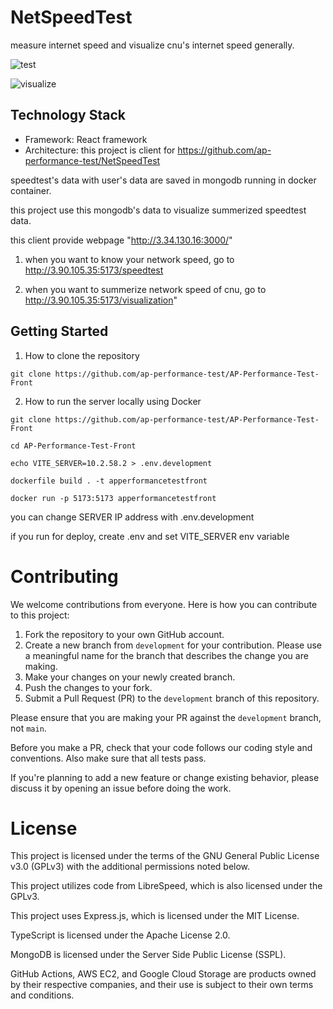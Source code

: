 # NetSpeedTest

measure internet speed and visualize cnu's internet speed generally.

![test](https://github.com/ap-performance-test/AP-Performance-Test-Front/assets/78422003/64f61783-2ed9-4003-98e3-a1fa9b658277)

![visualize](https://github.com/ap-performance-test/AP-Performance-Test-Front/assets/78422003/b39c3613-345a-408b-a88c-82451483a699)

## Technology Stack

- Framework: React framework
- Architecture: this project is client for https://github.com/ap-performance-test/NetSpeedTest

speedtest's data with user's data are saved in mongodb running in docker container.

this project use this mongodb's data to visualize summerized speedtest data.

this client provide webpage "http://3.34.130.16:3000/"

1. when you want to know your network speed, go to
   http://3.90.105.35:5173/speedtest

2. when you want to summerize network speed of cnu, go to
   http://3.90.105.35:5173/visualization"

## Getting Started

1. How to clone the repository

```
git clone https://github.com/ap-performance-test/AP-Performance-Test-Front
```

2. How to run the server locally using Docker

```
git clone https://github.com/ap-performance-test/AP-Performance-Test-Front

cd AP-Performance-Test-Front

echo VITE_SERVER=10.2.58.2 > .env.development

dockerfile build . -t apperformancetestfront

docker run -p 5173:5173 apperformancetestfront
```
you can change SERVER IP address with .env.development


if you run for deploy, create .env
and set VITE_SERVER env variable


# Contributing

We welcome contributions from everyone. Here is how you can contribute to this project:

1. Fork the repository to your own GitHub account.
2. Create a new branch from `development` for your contribution. Please use a meaningful name for the branch that describes the change you are making.
3. Make your changes on your newly created branch.
4. Push the changes to your fork.
5. Submit a Pull Request (PR) to the `development` branch of this repository.

Please ensure that you are making your PR against the `development` branch, not `main`.

Before you make a PR, check that your code follows our coding style and conventions. Also make sure that all tests pass.

If you're planning to add a new feature or change existing behavior, please discuss it by opening an issue before doing the work.

# License

This project is licensed under the terms of the GNU General Public License v3.0 (GPLv3) with the additional permissions noted below.

This project utilizes code from LibreSpeed, which is also licensed under the GPLv3.

This project uses Express.js, which is licensed under the MIT License.

TypeScript is licensed under the Apache License 2.0.

MongoDB is licensed under the Server Side Public License (SSPL).

GitHub Actions, AWS EC2, and Google Cloud Storage are products owned by their respective companies, and their use is subject to their own terms and conditions.
